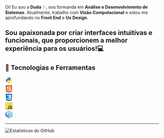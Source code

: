 Oi! Eu sou a **Duda** ✨, sou formanda em **Análise e Desenvolvimento de Sistemas**. Atualmente, trabalho com **Visão Computacional** e estou me aprofundando no **Front End** e **Ux Design**. 

Sou apaixonada por criar interfaces intuitivas e funcionais, que proporcionem a melhor experiência para os usuários!💻
---

## 🚀 Tecnologias e Ferramentas  

<img src="https://raw.githubusercontent.com/devicons/devicon/master/icons/python/python-original.svg" width="25" />&nbsp;  
<img src="https://raw.githubusercontent.com/devicons/devicon/master/icons/html5/html5-original.svg" width="25" />&nbsp;  
<img src="https://raw.githubusercontent.com/devicons/devicon/master/icons/css3/css3-original.svg" width="25" />&nbsp;  
<img src="https://raw.githubusercontent.com/devicons/devicon/master/icons/javascript/javascript-original.svg" width="25" />&nbsp;  
<img src="https://raw.githubusercontent.com/devicons/devicon/master/icons/numpy/numpy-original.svg" width="25" />  

---

![Estatísticas do GitHub](https://github-readme-stats.vercel.app/api?username=DudaOlivera&show_icons=true&theme=blue)  

